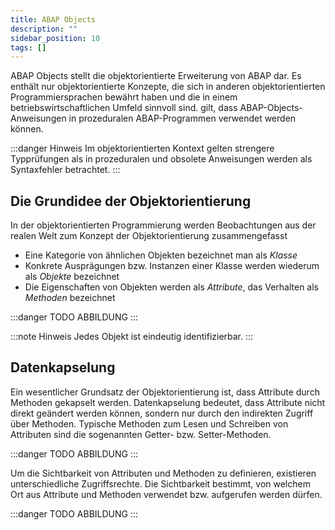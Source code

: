 ```yaml
---
title: ABAP Objects
description: ""
sidebar_position: 10
tags: []
---
```


ABAP Objects stellt die objektorientierte Erweiterung von ABAP dar. Es enthält nur objektorientierte Konzepte, die sich in anderen objektorientierten Programmiersprachen bewährt haben und die in einem betriebswirtschaftlichen Umfeld sinnvoll sind.
gilt, dass ABAP-Objects-Anweisungen in prozeduralen ABAP-Programmen verwendet werden können.

:::danger Hinweis
Im objektorientierten Kontext gelten strengere Typprüfungen als in prozeduralen und obsolete Anweisungen werden als Syntaxfehler betrachtet.
:::

## Die Grundidee der Objektorientierung
In der objektorientierten Programmierung werden Beobachtungen aus der realen Welt zum Konzept der Objektorientierung zusammengefasst
- Eine Kategorie von ähnlichen Objekten bezeichnet man als _Klasse_
- Konkrete Ausprägungen bzw. Instanzen einer Klasse werden wiederum als _Objekte_ bezeichnet
- Die Eigenschaften von Objekten werden als _Attribute_, das Verhalten als _Methoden_ bezeichnet

:::danger TODO
ABBILDUNG
:::

:::note Hinweis
Jedes Objekt ist eindeutig identifizierbar.
:::

## Datenkapselung
Ein wesentlicher Grundsatz der Objektorientierung ist, dass Attribute durch Methoden gekapselt werden. Datenkapselung bedeutet, dass Attribute nicht direkt geändert werden können, sondern nur durch den indirekten Zugriff über Methoden. Typische Methoden zum 
Lesen und Schreiben von Attributen sind die sogenannten Getter- bzw. Setter-Methoden.

:::danger TODO
ABBILDUNG
:::


Um die Sichtbarkeit von Attributen und Methoden zu definieren, existieren unterschiedliche Zugriffsrechte. Die Sichtbarkeit bestimmt, von welchem Ort aus Attribute und Methoden verwendet bzw. aufgerufen werden dürfen.

:::danger TODO
ABBILDUNG
:::
